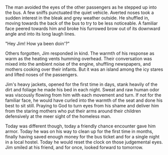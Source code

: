 The man avoided the eyes of the other passengers as he stepped up into
the bus. A few sniffs punctuated the quiet vehicle. Averted noses took a
sudden interest in the bleak and grey weather outside. He shuffled in,
moving towards the back of the bus to try to be less noticeable. A
familiar face peered towards him and broke his furrowed brow out of its
downward angle and into its long laugh lines.

"Hey Jim! How ya been doin'?"

Others forgotten, Jim responded in kind. The warmth of his response as
warm as the heating vents humming overhead. Their conversation was mixed
into the ambient noise of the engine, shuffling newspapers, and mothers
cooking over their infants. But it was an island among the icy stares
and lifted noses of the passengers.

Jim's heavy jackets, opened for the first time in days, stank heavily of
the dirt and foliage he made his bed in each night. Sweat and raw human
odor was viscously flowing from him with each movement and turn. If not
for the familiar face, he would have curled into the warmth of the seat
and done his best to sit still. Praying to God to turn eyes from his
shame and deliver him from the staring mothers who put their arms around
their children defensively at the meer sight of the homeless man.

Today was different though, today a friendly chance encounter gave him
armor. Today he was on his way to clean up for the first time in months,
finally having saved enough money for the bus ticket and for a single
night in a local hostel. Today he would reset the clock on those
judgemental eyes. Jim smiled at his friend, and for once, looked forward
to tomorrow.
